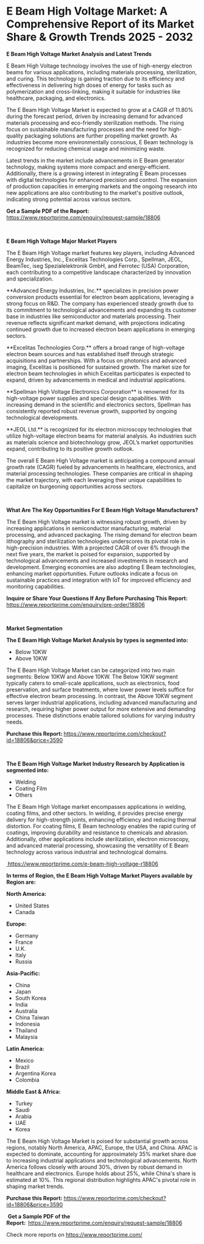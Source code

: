 <p><h1>E Beam High Voltage Market: A Comprehensive Report of its Market Share & Growth Trends 2025 - 2032</h1></p><p><strong>E Beam High Voltage Market Analysis and Latest Trends</strong></p>
<p><p>E Beam High Voltage technology involves the use of high-energy electron beams for various applications, including materials processing, sterilization, and curing. This technology is gaining traction due to its efficiency and effectiveness in delivering high doses of energy for tasks such as polymerization and cross-linking, making it suitable for industries like healthcare, packaging, and electronics.</p><p>The E Beam High Voltage Market is expected to grow at a CAGR of 11.80% during the forecast period, driven by increasing demand for advanced materials processing and eco-friendly sterilization methods. The rising focus on sustainable manufacturing processes and the need for high-quality packaging solutions are further propelling market growth. As industries become more environmentally conscious, E Beam technology is recognized for reducing chemical usage and minimizing waste.</p><p>Latest trends in the market include advancements in E Beam generator technology, making systems more compact and energy-efficient. Additionally, there is a growing interest in integrating E Beam processes with digital technologies for enhanced precision and control. The expansion of production capacities in emerging markets and the ongoing research into new applications are also contributing to the market's positive outlook, indicating strong potential across various sectors.</p></p>
<p><strong>Get a Sample PDF of the Report:&nbsp;</strong> <a href="https://www.reportprime.com/enquiry/request-sample/18806?utm_campaign=2313&utm_medium=2&utm_source=Github&utm_content=ia&utm_term=19032025&utm_id=e-beam-high-voltage">https://www.reportprime.com/enquiry/request-sample/18806</a></p>
<p>&nbsp;</p>
<p><strong>E Beam High Voltage Major Market Players</strong></p>
<p><p>The E Beam High Voltage market features key players, including Advanced Energy Industries, Inc., Excelitas Technologies Corp., Spellman, JEOL, BeamTec, iseg Spezialelektronik GmbH, and Ferrotec (USA) Corporation, each contributing to a competitive landscape characterized by innovation and specialization.</p><p>**Advanced Energy Industries, Inc.** specializes in precision power conversion products essential for electron beam applications, leveraging a strong focus on R&D. The company has experienced steady growth due to its commitment to technological advancements and expanding its customer base in industries like semiconductor and materials processing. Their revenue reflects significant market demand, with projections indicating continued growth due to increased electron beam applications in emerging sectors.</p><p>**Excelitas Technologies Corp.** offers a broad range of high-voltage electron beam sources and has established itself through strategic acquisitions and partnerships. With a focus on photonics and advanced imaging, Excelitas is positioned for sustained growth. The market size for electron beam technologies in which Excelitas participates is expected to expand, driven by advancements in medical and industrial applications.</p><p>**Spellman High Voltage Electronics Corporation** is renowned for its high-voltage power supplies and special design capabilities. With increasing demand in the scientific and electronics sectors, Spellman has consistently reported robust revenue growth, supported by ongoing technological developments.</p><p>**JEOL Ltd.** is recognized for its electron microscopy technologies that utilize high-voltage electron beams for material analysis. As industries such as materials science and biotechnology grow, JEOL’s market opportunities expand, contributing to its positive growth outlook.</p><p>The overall E Beam High Voltage market is anticipating a compound annual growth rate (CAGR) fueled by advancements in healthcare, electronics, and material processing technologies. These companies are critical in shaping the market trajectory, with each leveraging their unique capabilities to capitalize on burgeoning opportunities across sectors.</p></p>
<p>&nbsp;</p>
<p><strong>What Are The Key Opportunities For E Beam High Voltage Manufacturers?</strong></p>
<p><p>The E Beam High Voltage market is witnessing robust growth, driven by increasing applications in semiconductor manufacturing, material processing, and advanced packaging. The rising demand for electron beam lithography and sterilization technologies underscores its pivotal role in high-precision industries. With a projected CAGR of over 6% through the next five years, the market is poised for expansion, supported by technological advancements and increased investments in research and development. Emerging economies are also adopting E Beam technologies, enhancing market opportunities. Future outlooks indicate a focus on sustainable practices and integration with IoT for improved efficiency and monitoring capabilities.</p></p>
<p><strong>Inquire or Share Your Questions If Any Before Purchasing This Report:</strong> <a href="https://www.reportprime.com/enquiry/pre-order/18806?utm_campaign=2313&utm_medium=2&utm_source=Github&utm_content=ia&utm_term=19032025&utm_id=e-beam-high-voltage">https://www.reportprime.com/enquiry/pre-order/18806</a></p>
<p>&nbsp;</p>
<p><strong>Market Segmentation</strong></p>
<p><strong>The E Beam High Voltage Market Analysis by types is segmented into:</strong></p>
<p><ul><li>Below 10KW</li><li>Above 10KW</li></ul></p>
<p><p>The E Beam High Voltage Market can be categorized into two main segments: Below 10KW and Above 10KW. The Below 10KW segment typically caters to small-scale applications, such as electronics, food preservation, and surface treatments, where lower power levels suffice for effective electron beam processing. In contrast, the Above 10KW segment serves larger industrial applications, including advanced manufacturing and research, requiring higher power output for more extensive and demanding processes. These distinctions enable tailored solutions for varying industry needs.</p></p>
<p><strong>Purchase this Report:&nbsp;</strong><a href="https://www.reportprime.com/checkout?id=18806&price=3590&utm_campaign=2313&utm_medium=2&utm_source=Github&utm_content=ia&utm_term=19032025&utm_id=e-beam-high-voltage">https://www.reportprime.com/checkout?id=18806&price=3590</a></p>
<p>&nbsp;</p>
<p><strong>The E Beam High Voltage Market Industry Research by Application is segmented into:</strong></p>
<p><ul><li>Welding</li><li>Coating Film</li><li>Others</li></ul></p>
<p><p>The E Beam High Voltage market encompasses applications in welding, coating films, and other sectors. In welding, it provides precise energy delivery for high-strength joints, enhancing efficiency and reducing thermal distortion. For coating films, E Beam technology enables the rapid curing of coatings, improving durability and resistance to chemicals and abrasion. Additionally, other applications include sterilization, electron microscopy, and advanced material processing, showcasing the versatility of E Beam technology across various industrial and technological domains.</p></p>
<p><a href="https://www.reportprime.com/e-beam-high-voltage-r18806?utm_campaign=2313&utm_medium=2&utm_source=Github&utm_content=ia&utm_term=19032025&utm_id=e-beam-high-voltage">&nbsp;https://www.reportprime.com/e-beam-high-voltage-r18806</a></p>
<p><strong>In terms of Region, the E Beam High Voltage Market Players available by Region are:</strong></p>
<p>
    <p> <strong> North America: </strong>
        <ul>
            <li>United States</li>
            <li>Canada</li>
        </ul>
        </p> 
    <p> <strong> Europe: </strong>
        <ul>
            <li>Germany</li>
            <li>France</li>
            <li>U.K.</li>
            <li>Italy</li>
            <li>Russia</li>
        </ul>
        </p> 
    <p> <strong> Asia-Pacific: </strong>
        <ul>
            <li>China</li>
            <li>Japan</li>
            <li>South Korea</li>
            <li>India</li>
            <li>Australia</li>
            <li>China Taiwan</li>
            <li>Indonesia</li>
            <li>Thailand</li>
            <li>Malaysia</li>
        </ul>
        </p> 
    <p> <strong> Latin America: </strong>
        <ul>
            <li>Mexico</li>
            <li>Brazil</li>
            <li>Argentina Korea</li>
            <li>Colombia</li>
        </ul>
        </p> 
    <p> <strong> Middle East & Africa: </strong>
        <ul>
            <li>Turkey</li>
            <li>Saudi</li>
            <li>Arabia</li>
            <li>UAE</li>
            <li>Korea</li>
        </ul>
    </p>
    </p>
<p><p>The E Beam High Voltage Market is poised for substantial growth across regions, notably North America, APAC, Europe, the USA, and China. APAC is expected to dominate, accounting for approximately 35% market share due to increasing industrial applications and technological advancements. North America follows closely with around 30%, driven by robust demand in healthcare and electronics. Europe holds about 25%, while China's share is estimated at 10%. This regional distribution highlights APAC's pivotal role in shaping market trends.</p></p>
<p><strong>Purchase this Report: </strong><a href="https://www.reportprime.com/checkout?id=18806&price=3590&utm_campaign=2313&utm_medium=2&utm_source=Github&utm_content=ia&utm_term=19032025&utm_id=e-beam-high-voltage">https://www.reportprime.com/checkout?id=18806&price=3590</a></p>
<p>&nbsp;<strong>Get a Sample PDF of the Report:&nbsp;&nbsp;</strong><a href="https://www.reportprime.com/enquiry/request-sample/18806?utm_campaign=2313&utm_medium=2&utm_source=Github&utm_content=ia&utm_term=19032025&utm_id=e-beam-high-voltage">https://www.reportprime.com/enquiry/request-sample/18806</a></p>
<p><strong></strong></p>
<p>Check more reports on <a href="https://www.reportprime.com/?utm_campaign=2313&utm_medium=2&utm_source=Github&utm_content=ia&utm_term=19032025&utm_id=e-beam-high-voltage">https://www.reportprime.com/</a></p>